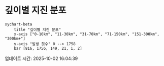 # 깊이별 지진 분포

```mermaid
xychart-beta
    title "깊이별 지진 분포"
    x-axis ["0-10km", "11-30km", "31-70km", "71-150km", "151-300km", "300km+"]
    y-axis "발생 횟수" 0 --> 1758
    bar [816, 1756, 149, 21, 1, 2]
```

업데이트 시간: 2025-10-02 16:04:39
